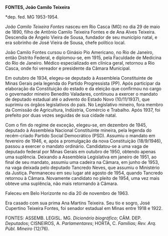 **FONTES, João Camilo Teixeira**

\*dep. fed. MG 1953-1954.

*João Camilo Teixeira Fontes* nasceu em Rio Casca (MG) no dia 29 de maio
de 1890, filho de Antônio Camilo Teixeira Fontes e de Ana Alves
Teixeira. Descendia de Ângelo Vieira de Sousa, fundador de seu município
natal, e era sobrinho de José Vieira de Sousa, chefe político local.

João Camilo Fontes cursou o Ginásio Pio Americano, no Rio de Janeiro,
então Distrito Federal, e diplomou-se, em 1915, pela Faculdade de
Medicina do Rio de Janeiro. Médico especializado em clínica geral,
retornou a Rio Casca, onde foi vereador e presidente da Câmara
Municipal.

Em outubro de 1934, elegeu-se deputado à Assembleia Constituinte de
Minas Gerais pela legenda do Partido Progressista (PP). Após participar
da elaboração da Constituição do estado e da eleição que confirmou no
cargo o governador mineiro Benedito Valadares, continuou a exercer o
mandato de deputado estadual até o advento do Estado Novo (10/11/1937),
que suprimiu os órgãos legislativos do país. No Legislativo mineiro,
fora membro da Comissão de Agricultura, Indústria, Comércio e Trabalho.
Após 1937, foi prefeito por duas vezes seguidas de sua cidade natal.

Com o fim do regime de exceção, elegeu-se, em dezembro de 1945, deputado
à Assembleia Nacional Constituinte mineira, pela legenda do recém-criado
Partido Social Democrático (PSD). Assumiu o mandato em fevereiro de
1946, e, após a promulgação da nova Constituição (18/9/1946), passou a
exercer o mandato ordinário. Candidatou-se a uma vaga de deputado
federal por Minas Gerais em outubro de 1950, obtendo apenas uma
suplência. Deixando a Assembleia Legislativa em janeiro de 1951, ao
final de seu mandato, assumiu uma cadeira na Câmara, em junho de 1953,
na vaga deixada pelo deputado Tancredo Neves, que assumiu o Ministério
da Justiça. Permaneceu em seu lugar até agosto de 1954, quando Tancredo
retornou à Câmara. Novamente candidato no pleito de 1954, uma vez mais
obteve uma suplência, não mais retornando à Câmara.

Faleceu em Belo Horizonte no dia 20 de novembro de 1963.

Era casado com sua prima Ana Martins Teixeira. Seu tio e sogro, José
Cupertino Teixeira Fontes, foi senador estadual em Minas entre 1918 e
1922.

FONTES: ASSEMB. LEGISL. MG. *Dicionário biográfico*; CÂM. DEP.
*Deputados*; CISNEIROS, A. *Parlamentares*; HORTA, C. *Famílias*; *Rev.
Arq. Públ. Mineiro* (12/76).


